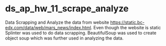 # ds_ap_hw_11_scrape_analyze
Data Scrapping and Analyze the data from website https://static.bc-edx.com/data/web/mars_news/index.html. Even though the website is static Splinter was used to do data scrapping. BeautifulSoup was used to create object soup which was further used in analyzing the data.

